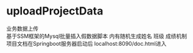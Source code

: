 # uploadProjectData
业务数据上传  
基于SSM框架的Mysql批量插入假数据脚本 内有随机生成姓名 班级 成绩机制  
项目文档在Springboot服务器启动后 localhost:8090/doc.html进入
